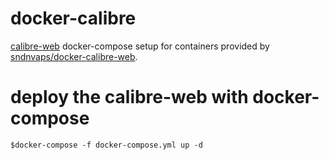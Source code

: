 # docker-calibre

[calibre-web](https://github.com/janeczku/calibre-web) docker-compose setup for containers provided by 
[sndnvaps/docker-calibre-web](https://github.com/sndnvaps/docker-calibre).

# deploy the calibre-web with docker-compose

	$docker-compose -f docker-compose.yml up -d
